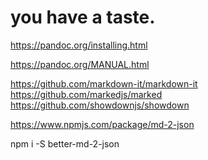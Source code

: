 # you have a taste.

https://pandoc.org/installing.html

https://pandoc.org/MANUAL.html


https://github.com/markdown-it/markdown-it
https://github.com/markedjs/marked
https://github.com/showdownjs/showdown


https://www.npmjs.com/package/md-2-json

npm i -S better-md-2-json

<!-- # NeverFap Deluxe

> Hugo

An online resource to help people with porn addiction.

https://neverfapdeluxe.com/ -->
